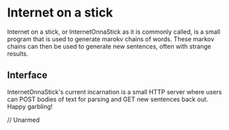 # Internet on a stick

Internet on a stick, or InternetOnnaStick as it is commonly called, is a small program that is used to generate marokv chains of words. These markov chains can then be used to generate new sentences, often with strange results.

## Interface

InternetOnnaStick's current incarnation is a small HTTP server where users can POST bodies of text for parsing and GET new sentences back out. Happy garbling!

// Unarmed
